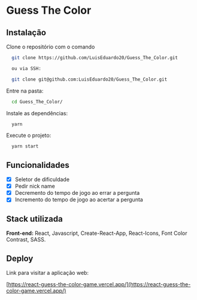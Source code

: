 # Guess The Color

## Instalação

Clone o repositório com o comando

```bash
  git clone https://github.com/LuisEduardo20/Guess_The_Color.git

  ou via SSH:

  git clone git@github.com:LuisEduardo20/Guess_The_Color.git
```

Entre na pasta:

```bash
  cd Guess_The_Color/
```

Instale as dependências:

```bash
  yarn
```

Execute o projeto:

```bash
  yarn start
```

## Funcionalidades

- [x] Seletor de dificuldade
- [x] Pedir nick name
- [x] Decremento do tempo de jogo ao errar a pergunta
- [x] Incremento do tempo de jogo ao acertar a pergunta

## Stack utilizada

**Front-end:** React, Javascript, Create-React-App, React-Icons, Font Color Contrast, SASS.

## Deploy

Link para visitar a aplicação web:

[https://react-guess-the-color-game.vercel.app/](https://react-guess-the-color-game.vercel.app/)
